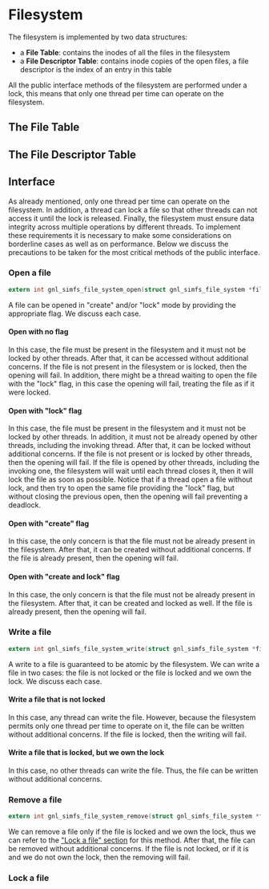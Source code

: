 # Filesystem
The filesystem is implemented by two data structures: 

- a **File Table**: contains the inodes of all the files in the filesystem 
- a **File Descriptor Table**: contains inode copies of the open files, a file descriptor is the index of an entry in this table

All the public interface methods of the filesystem are performed under a lock, this means that only one thread per time
can operate on the filesystem.

## The File Table

## The File Descriptor Table

## Interface
As already mentioned, only one thread per time can operate on the filesystem. In addition, a thread can lock a file so 
that other threads can not access it until the lock is released. Finally, the filesystem must ensure data integrity 
across multiple operations by different threads. To implement these requirements it is necessary to make some considerations 
on borderline cases as well as on performance. Below we discuss the precautions to be taken for the most critical methods 
of the public interface.

### Open a file
```c 
extern int gnl_simfs_file_system_open(struct gnl_simfs_file_system *file_system, const char *filename, int flags, unsigned int pid);
```
A file can be opened in "create" and/or "lock" mode by providing the appropriate flag. We discuss each case.

#### Open with no flag
In this case, the file must be present in the filesystem and it must not be locked by other threads. After that, it can 
be accessed without additional concerns. If the file is not present in the filesystem or is locked, then the opening will fail.
In addition, there might be a thread waiting to open the file with the "lock" flag, in this case the opening will fail,
treating the file as if it were locked.

#### Open with "lock" flag
In this case, the file must be present in the filesystem and it must not be locked by other threads. In addition, it 
must not be already opened by other threads, including the invoking thread. After that, it can be locked without 
additional concerns. If the file is not present or is locked by other threads, then the opening will fail. If the file is 
opened by other threads, including the invoking one, the filesystem will wait until each thread closes it, then it will 
lock the file as soon as possible. Notice that if a thread open a file without lock, and then try to open the same file
providing the "lock" flag, but without closing the previous open, then the opening will fail preventing a deadlock. 

#### Open with "create" flag
In this case, the only concern is that the file must not be already present in the filesystem. After that, it can be
created without additional concerns. If the file is already present, then the opening will fail.

#### Open with "create and lock" flag
In this case, the only concern is that the file must not be already present in the filesystem. After that, it can be 
created and locked as well. If the file is already present, then the opening will fail.

### Write a file
```c 
extern int gnl_simfs_file_system_write(struct gnl_simfs_file_system *file_system, int fd, const void *buf, size_t count, unsigned int pid);
```
A write to a file is guaranteed to be atomic by the filesystem. We can write a file in two cases: the file is not locked 
or the file is locked and we own the lock. We discuss each case.

#### Write a file that is not locked
In this case, any thread can write the file. However, because the filesystem permits only one thread per time to operate 
on it, the file can be written without additional concerns. If the file is locked, then the writing will fail.

#### Write a file that is locked, but we own the lock
In this case, no other threads can write the file. Thus, the file can be written without additional concerns.

### Remove a file
```c 
extern int gnl_simfs_file_system_remove(struct gnl_simfs_file_system *file_system, const char *filename, unsigned int pid);
```
We can remove a file only if the file is locked and we own the lock, thus we can refer to the ["Lock a file" section](#lock-a-file)
for this method. After that, the file can be removed without additional concerns. If the file is not locked, or if it is 
and we do not own the lock, then the removing will fail.

### Lock a file

